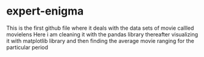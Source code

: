 # expert-enigma
This is the first github file where it deals with the data sets of movie callled movielens
Here i am cleaning it with the pandas library thereafter visualizing it with matplotlib library and then finding the average movie ranging for the particular period
